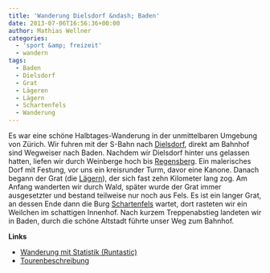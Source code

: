 ```yaml
---
title: 'Wanderung Dielsdorf &ndash; Baden'
date: 2013-07-06T16:56:36+00:00
author: Mathias Wellner
categories:
  - 'sport &amp; freizeit'
  - wandern
tags:
  - Baden
  - Dielsdorf
  - Grat
  - Lägeren
  - Lägern
  - Schartenfels
  - Wanderung
---
```

Es war eine schöne Halbtages-Wanderung in der unmittelbaren Umgebung von Zürich. Wir fuhren mit der S-Bahn nach [Dielsdorf](http://www.dielsdorf.ch/), direkt am Bahnhof sind Wegweiser nach Baden. Nachdem wir Dielsdorf hinter uns gelassen hatten, liefen wir durch Weinberge hoch bis [Regensberg](http://www.regensberg.ch/). Ein malerisches Dorf mit Festung, vor uns ein kreisrunder Turm, davor eine Kanone. Danach begann der Grat (die [Lägern](https://de.wikipedia.org/wiki/L%C3%A4geren)), der sich fast zehn Kilometer lang zog. Am Anfang wanderten wir durch Wald, später wurde der Grat immer ausgesetzter und bestand teilweise nur noch aus Fels. Es ist ein langer Grat, an dessen Ende dann die Burg [Schartenfels](https://www.facebook.com/Schartenfels) wartet, dort rasteten wir ein Weilchen im schattigen Innenhof. Nach kurzem Treppenabstieg landeten wir in Baden, durch die schöne Altstadt führte unser Weg zum Bahnhof. 

**Links**

  * [Wanderung mit Statistik (Runtastic)](http://www.runtastic.com/en/users/mathias-wellner/sport-sessions/91703981)
  * [Tourenbeschreibung](http://www.wandersite.ch/Tageswanderung/651%20Zuerich.html)
